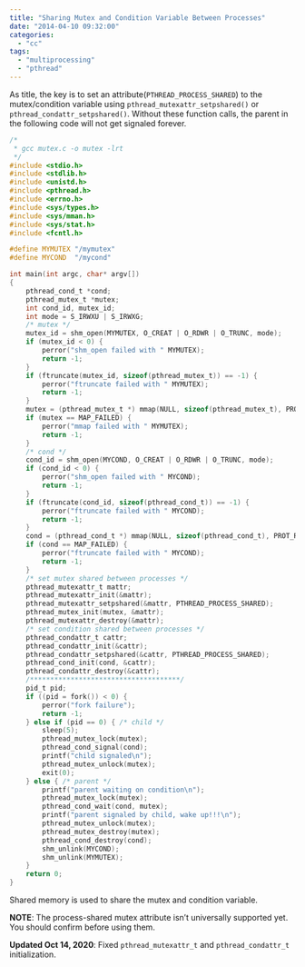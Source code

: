 ```yaml
---
title: "Sharing Mutex and Condition Variable Between Processes"
date: "2014-04-10 09:32:00"
categories: 
  - "cc"
tags: 
  - "multiprocessing"
  - "pthread"
---
```


As title, the key is to set an attribute(`PTHREAD_PROCESS_SHARED`) to the mutex/condition variable using `pthread_mutexattr_setpshared()` or `pthread_condattr_setpshared()`. Without these function calls, the parent in the following code will not get signaled forever.

```c
/*
 * gcc mutex.c -o mutex -lrt
 */
#include <stdio.h>
#include <stdlib.h>
#include <unistd.h>
#include <pthread.h>
#include <errno.h>
#include <sys/types.h>
#include <sys/mman.h>
#include <sys/stat.h>
#include <fcntl.h>

#define MYMUTEX "/mymutex"
#define MYCOND  "/mycond"

int main(int argc, char* argv[])
{
    pthread_cond_t *cond;
    pthread_mutex_t *mutex;
    int cond_id, mutex_id;
    int mode = S_IRWXU | S_IRWXG;
    /* mutex */
    mutex_id = shm_open(MYMUTEX, O_CREAT | O_RDWR | O_TRUNC, mode);
    if (mutex_id < 0) {
        perror("shm_open failed with " MYMUTEX);
        return -1;
    }
    if (ftruncate(mutex_id, sizeof(pthread_mutex_t)) == -1) {
        perror("ftruncate failed with " MYMUTEX);
        return -1;
    }
    mutex = (pthread_mutex_t *) mmap(NULL, sizeof(pthread_mutex_t), PROT_READ | PROT_WRITE, MAP_SHARED, mutex_id, 0);
    if (mutex == MAP_FAILED) {
        perror("mmap failed with " MYMUTEX);
        return -1;
    }
    /* cond */
    cond_id = shm_open(MYCOND, O_CREAT | O_RDWR | O_TRUNC, mode);
    if (cond_id < 0) {
        perror("shm_open failed with " MYCOND);
        return -1;
    }
    if (ftruncate(cond_id, sizeof(pthread_cond_t)) == -1) {
        perror("ftruncate failed with " MYCOND);
        return -1;
    }
    cond = (pthread_cond_t *) mmap(NULL, sizeof(pthread_cond_t), PROT_READ | PROT_WRITE, MAP_SHARED, cond_id, 0);
    if (cond == MAP_FAILED) {
        perror("ftruncate failed with " MYCOND);
        return -1;
    }
    /* set mutex shared between processes */
    pthread_mutexattr_t mattr;
    pthread_mutexattr_init(&mattr);
    pthread_mutexattr_setpshared(&mattr, PTHREAD_PROCESS_SHARED);
    pthread_mutex_init(mutex, &mattr);
    pthread_mutexattr_destroy(&mattr);
    /* set condition shared between processes */
    pthread_condattr_t cattr;
    pthread_condattr_init(&cattr);
    pthread_condattr_setpshared(&cattr, PTHREAD_PROCESS_SHARED);
    pthread_cond_init(cond, &cattr);
    pthread_condattr_destroy(&cattr);
    /*************************************/
    pid_t pid;
    if ((pid = fork()) < 0) {
        perror("fork failure");
        return -1;
    } else if (pid == 0) { /* child */
        sleep(5);
        pthread_mutex_lock(mutex);
        pthread_cond_signal(cond);
        printf("child signaled\n");
        pthread_mutex_unlock(mutex);
        exit(0);
    } else { /* parent */
        printf("parent waiting on condition\n");
        pthread_mutex_lock(mutex);
        pthread_cond_wait(cond, mutex);
        printf("parent signaled by child, wake up!!!\n");
        pthread_mutex_unlock(mutex);
        pthread_mutex_destroy(mutex);
        pthread_cond_destroy(cond);
        shm_unlink(MYCOND);
        shm_unlink(MYMUTEX);
    }
    return 0;
}
```

Shared memory is used to share the mutex and condition variable.

**NOTE**: The process-shared mutex attribute isn’t universally supported yet. You should confirm before using them.

**Updated Oct 14, 2020**: Fixed `pthread_mutexattr_t` and `pthread_condattr_t` initialization.
